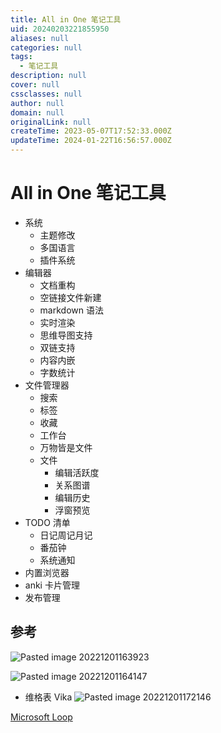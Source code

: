 ```yaml
---
title: All in One 笔记工具
uid: 20240203221855950
aliases: null
categories: null
tags:
  - 笔记工具
description: null
cover: null
cssclasses: null
author: null
domain: null
originalLink: null
createTime: 2023-05-07T17:52:33.000Z
updateTime: 2024-01-22T16:56:57.000Z
---
```


# All in One 笔记工具

- 系统
  - 主题修改
  - 多国语言
  - 插件系统
- 编辑器
  - 文档重构
  - 空链接文件新建
  - markdown 语法
  - 实时渲染
  - 思维导图支持
  - 双链支持
  - 内容内嵌
  - 字数统计
- 文件管理器
  - 搜索
  - 标签
  - 收藏
  - 工作台
  - 万物皆是文件
  - 文件
    - 编辑活跃度
    - 关系图谱
    - 编辑历史
    - 浮窗预览
- TODO 清单
  - 日记周记月记
  - 番茄钟
  - 系统通知
- 内置浏览器
- anki 卡片管理
- 发布管理

## 参考

![Pasted image 20221201163923](Pasted%20image%2020221201163923.png)

![Pasted image 20221201164147](Pasted%20image%2020221201164147.png)

- 维格表 Vika
![Pasted image 20221201172146](Pasted%20image%2020221201172146.png)

[Microsoft Loop](https://dev.loop.microsoft.com/learn)
